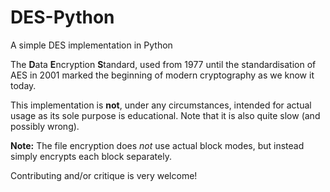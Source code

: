 # DES-Python

A simple DES implementation in Python

The **D**ata **E**ncryption **S**tandard, used from 1977 until the standardisation of AES in 2001 marked the beginning of modern cryptography as we know it today.

This implementation is **not**, under any circumstances, intended for actual usage as its sole purpose is educational.
Note that it is also quite slow (and possibly wrong).

**Note:** The file encryption does *not* use actual block modes, but instead simply encrypts each block separately.

Contributing and/or critique is very welcome!
